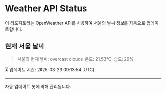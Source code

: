 
# Weather API Status

이 리포지토리는 OpenWeather API를 사용하여 서울의 날씨 정보를 자동으로 업데이트합니다.

## 현재 서울 날씨
> 서울의 현재 날씨: overcast clouds, 온도: 21.53°C, 습도: 29%

⏳ 업데이트 시간: 2025-03-23 09:13:54 (UTC)

---
자동 업데이트 봇에 의해 관리됩니다.
